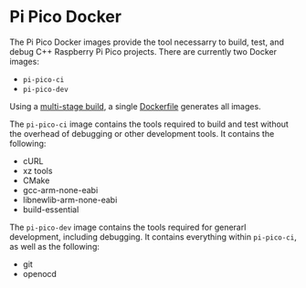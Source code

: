 # Pi Pico Docker

The Pi Pico Docker images provide the tool necessarry to build, test, and debug
C++ Raspberry Pi Pico projects. There are currently two Docker images:

- `pi-pico-ci`
- `pi-pico-dev`

Using a [multi-stage build](https://docs.docker.com/build/building/multi-stage/),
a single [Dockerfile](Dockerfile) generates all images.

The `pi-pico-ci` image contains the tools required to build and test without the
overhead of debugging or other development tools. It contains the following:

- cURL
- xz tools
- CMake
- gcc-arm-none-eabi
- libnewlib-arm-none-eabi
- build-essential

The `pi-pico-dev` image contains the tools required for generarl development,
including debugging. It contains everything within `pi-pico-ci`, as well as
the following:

 - git
 - openocd
